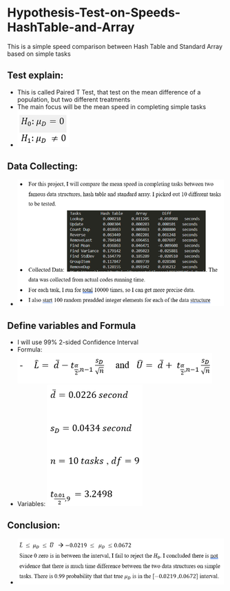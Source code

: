 # Hypothesis-Test-on-Speeds-HashTable-and-Array

This is a simple speed comparison between Hash Table and Standard Array based on simple tasks

## Test explain:

- This is called Paired T Test, that test on the mean difference of a population, but two different treatments
- The main focus will be the mean speed in completing simple tasks
- ![alt text](Images/TestHypothesis.png)

## Data Collecting:

- ![alt text](DataCollecting.png)

## Define variables and Formula

- I will use 99% 2-sided Confidence Interval
- Formula: ![alt text](Intervals.png)
- Variables: ![alt text](Variable.png)

## Conclusion:

- ![alt text](image-1.png)
